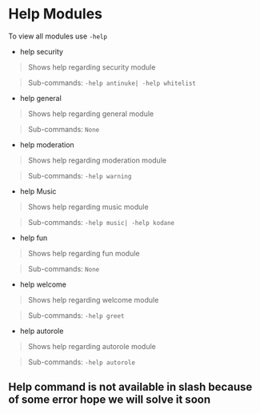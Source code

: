 # Help Modules

To view all modules use `-help`

- help security

>Shows help regarding security module

>Sub-commands: `-help antinuke| -help whitelist`

- help general

>Shows help regarding general module

>Sub-commands: `None`

- help moderation
 
>Shows help regarding moderation module

>Sub-commands: `-help warning`

- help Music
 
>Shows help regarding music module

>Sub-commands: `-help music| -help kodane`

- help fun

>Shows help regarding fun module

>Sub-commands: `None`

- help welcome

>Shows help regarding welcome module

>Sub-commands: `-help greet`

- help autorole

>Shows help regarding autorole module

>Sub-commands: `-help autorole`

## Help command is not available in slash because of some error hope we will solve it soon
